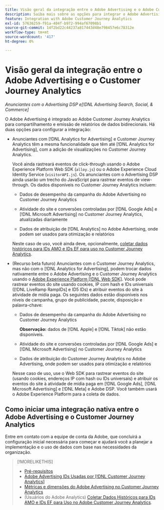 ```yaml
---
title: Visão geral da integração entre o Adobe Advertising e o Adobe Customer Journey Analytics
description: Saiba mais sobre as opções para integrar o Adobe Advertising ao Adobe Customer Journey Analytics.
feature: Integration with Adobe Customer Journey Analytics
exl-id: 57636259-f91a-404f-b972-994af67098b1
source-git-commit: 14f2bd22c44237a817443d48e798457e6c78312e
workflow-type: tm+mt
source-wordcount: '417'
ht-degree: 0%

---
```


# Visão geral da integração entre o Adobe Advertising e o Customer Journey Analytics

<!-- title? If I change, change refs throughout -->

*Anunciantes com o Advertising DSP e[!DNL Advertising Search, Social, & Commerce]*

O Adobe Advertising é integrado ao Adobe Customer Journey Analytics para compartilhamento e emissão de relatórios de dados bidirecionais. Há duas opções para configurar a integração:

* Anunciantes com [!DNL Analytics for Advertising] e Customer Journey Analytics têm a mesma funcionalidade que têm até [!DNL Analytics for Advertising], com a adição de visualizações no Customer Journey Analytics.

  Você ainda rastreará eventos de click-through usando o Adobe Experience Platform Web SDK (`alloy.js`) ou o Adobe Experience Cloud Identity Service (`visitorAPI.js`). Os anunciantes com o Advertising DSP ainda usarão um trecho do JavaScript para rastrear eventos de view-through. Os dados disponíveis no Customer Journey Analytics incluem:

   * Dados de desempenho da campanha do Adobe Advertising no Customer Journey Analytics

   * Atividade do site e conversões controladas por [!DNL Google Ads] e [!DNL Microsoft Advertising] no Customer Journey Analytics, atualizadas diariamente

   * Dados de atribuição de [!DNL Analytics] no Adobe Advertising, onde podem ser usados para otimização e relatórios

  Neste caso de uso, você ainda deve, opcionalmente, [coletar dados históricos para IDs AMO e IDs EF para uso no Customer Journey Analytics](/help/integrations/analytics/rvars-to-evars.md).

<!--
  In this use case, you don't need to perform any extra steps except to optionally [collect historical data for AMO IDs and EF IDs for use in Customer Journey Analytics](/help/integrations/analytics/rvars-to-evars.md).
-->

* (Recurso beta futuro) Anunciantes com o Customer Journey Analytics, mas não com o [!DNL Analytics for Advertising], podem trocar dados nativamente entre o Adobe Advertising e o Customer Journey Analytics usando o [Adobe Experience Platform [!DNL Web SDK]](https://experienceleague.adobe.com/docs/experience-platform/edge/home.html). Você pode rastrear eventos do site usando cookies, IP com hash e IDs universais ([!DNL LiveRamp RampIDs] e ID5 IDs) e atribuir eventos do site à atividade de mídia paga. Os seguintes dados estão disponíveis nos níveis de campanha, grupo de publicidade, pacote, disposição e palavra-chave:

   * Dados de desempenho da campanha do Adobe Advertising no Customer Journey Analytics

     **Observação:** dados de [!DNL Apple] e [!DNL Tiktok] não estão disponíveis.

   * Atividade do site e conversões controladas por [!DNL Google Ads] e [!DNL Microsoft Advertising] no Customer Journey Analytics

   * Dados de atribuição do Customer Journey Analytics no Adobe Advertising, onde podem ser usados para otimização e relatórios

  Nesse caso de uso, use o Web SDK para rastrear eventos do site (usando cookies, endereços IP com hash ou IDs universais) e atribuir os eventos do site à atividade de mídia paga em [!DNL Google Ads], [!DNL Microsoft Advertising] e [!DNL Meta] e Adobe DSP. Você também usará o Adobe Experience Platform para a coleta de dados.

## Como iniciar uma integração nativa entre o Adobe Advertising e o Customer Journey Analytics

Entre em contato com a equipe de conta da Adobe, que concluirá a configuração inicial necessária para começar e ajudará você a planejar a implementação e o uso de dados com base nas necessidades da organização.

>[!MORELIKETHIS]
>
>* [Pré-requisitos](prerequisites.md)
>* [Adobe Advertising IDs Usadas por [!DNL Customer Journey Analytics]](ids.md)
>* [Métricas e dimensões do Adobe Advertising no Customer Journey Analytics](advertising-data-in-cja.md)
>* (Usuários do Adobe Analytics) [Coletar Dados Históricos para IDs AMO e IDs EF para Uso no Adobe Customer Journey Analytics](/help/integrations/analytics/rvars-to-evars.md).
